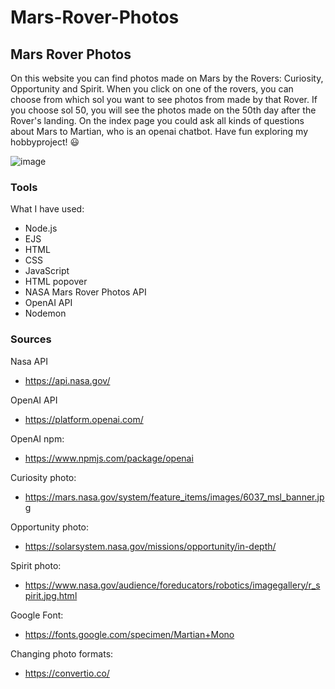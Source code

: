 # Mars-Rover-Photos

## Mars Rover Photos

On this website you can find photos made on Mars by the Rovers: Curiosity, Opportunity and Spirit. When you click on one of the rovers, you can choose from which sol you want to see photos from made by that Rover. If you choose sol 50, you will see the photos made on the 50th day after the Rover's landing. On the index page you could ask all kinds of questions about Mars to Martian, who is an openai chatbot. Have fun exploring my hobbyproject! 😃

![image](https://github.com/r20222/Mars-Rover-Photos/assets/101579892/8ed8c8ea-693d-402f-acf7-9e1c1c77771f)


### Tools

What I have used:
* Node.js
* EJS
* HTML
* CSS
* JavaScript
* HTML popover
* NASA Mars Rover Photos API
* OpenAI API
* Nodemon

### Sources

Nasa API
* https://api.nasa.gov/

OpenAI API
* https://platform.openai.com/

OpenAI npm:
* https://www.npmjs.com/package/openai

Curiosity photo:
* https://mars.nasa.gov/system/feature_items/images/6037_msl_banner.jpg

Opportunity photo:
* https://solarsystem.nasa.gov/missions/opportunity/in-depth/

Spirit photo:
* https://www.nasa.gov/audience/foreducators/robotics/imagegallery/r_spirit.jpg.html

Google Font:
* https://fonts.google.com/specimen/Martian+Mono

Changing photo formats:
* https://convertio.co/
